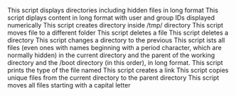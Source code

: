 This script displays directories including hidden files in long format
This script diplays content in long format 
with user and group IDs displayed numerically
This script creates directory inside /tmp/ directory
This script moves file to a different folder
This script deletes a file
This script deletes a directory
This script changes a directory to the previous
This script ists all files (even ones with names beginning with a period character, which are normally hidden) in the current directory and the parent of the working directory and the /boot directory (in this order), in long format.
This script prints the type of the file named
This script creates a link
This script copies unique files from the current directory to the parent directory
This script moves all files starting with a capital letter
